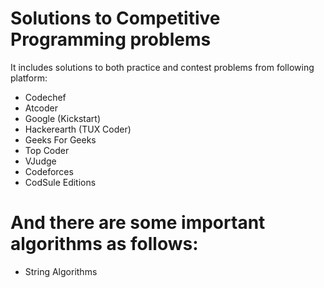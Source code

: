 # Solutions to Competitive Programming problems
It includes solutions to both practice and contest problems from following platform:
- Codechef
- Atcoder
- Google (Kickstart)
- Hackerearth (TUX Coder)
- Geeks For Geeks
- Top Coder
- VJudge
- Codeforces
- CodSule Editions

# And there are some important algorithms as follows:
 - String Algorithms
